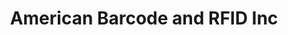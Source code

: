---
title: "American Barcode and RFID Inc"
url: /phoenix/american-barcode-and-rfid-inc/
shop: wholesale
---